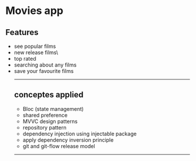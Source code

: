 # Movies app 

## Features 
- see popular films
- new release films\
- top rated
- searching about any films
- save your favourite films
  ____________
  ## conceptes applied 
  - Bloc (state management)
  - shared preference
  - MVVC design patterns
  - repository pattern
  - dependency injection using injectable package
  - apply dependency inversion principle
  - git and git-flow release model
  __________________________________
